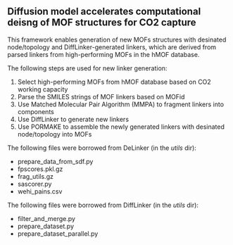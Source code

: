 ## Diffusion model accelerates computational deisng of MOF structures for CO2 capture

This framework enables generation of new MOFs structures with desinated node/topology and DiffLinker-generated linkers, which are derived from parsed linkers from high-performing MOFs in the hMOF database.

The following steps are used for new linker generation:
1. Select high-performing MOFs from hMOF database based on CO2 working capacity
2. Parse the SMILES strings of MOF linkers based on MOFid
3. Use Matched Molecular Pair Algorithm (MMPA) to fragment linkers into components
4. Use DiffLinker to generate new linkers
5. Use PORMAKE to assemble the newly generated linkers with desinated node/topology into MOFs

The following files were borrowed from DeLinker (in the *utils* dir):
- prepare_data_from_sdf.py
- fpscores.pkl.gz
- frag_utils.gz
- sascorer.py
- wehi_pains.csv

The following files were borrowed from DiffLinker (in the *utils* dir):
- filter_and_merge.py
- prepare_dataset.py
- prepare_dataset_parallel.py